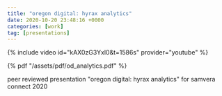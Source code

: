 ```yaml
---
title: "oregon digital: hyrax analytics"
date: 2020-10-20 23:48:16 +0000
categories: [work]
tag: [presentations]
---
```

 
{% include video id="kAX0zG3Yxl0&t=1586s" provider="youtube" %}

{% pdf "/assets/pdf/od_analytics.pdf" %}
<br />
 <p>peer reviewed presentation "oregon digital: hyrax analytics" for samvera connect 2020</p>